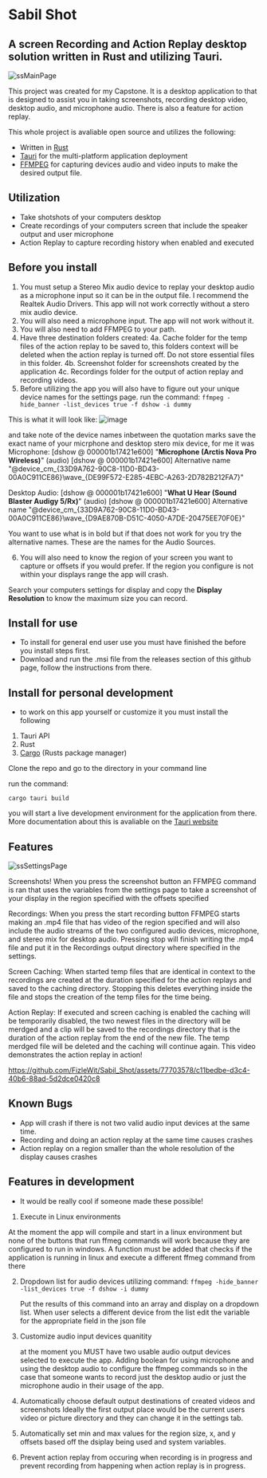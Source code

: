 # Sabil Shot
## A screen Recording and Action Replay desktop solution written in Rust and utilizing Tauri. 
 ![ssMainPage](https://github.com/FizleWit/Sabil_Shot/assets/77703578/71f9c160-e783-4cd2-8a55-dfab7dafdbde)


This project was created for my Capstone. It is a desktop application to that is designed to assist you in taking screenshots, recording desktop video, desktop audio, and microphone audio. There is also a feature for action replay. 

This whole project is avaliable open source and utilizes the following:

* Written in [Rust](https://www.rust-lang.org/)
* [Tauri](https://tauri.app/) for the multi-platform application deployment
* [FFMPEG](https://ffmpeg.org/) for capturing devices audio and video inputs to make the desired output file.
 
## Utilization

* Take shotshots of your computers desktop
* Create recordings of your computers screen that include the speaker output and user microphone
* Action Replay to capture recording history when enabled and executed

## Before you install

1. You must setup a Stereo Mix audio device to replay your desktop audio as a microphone input so it can be in the output file. I recommend the Realtek Audio Drivers. This app will not work correctly without a stero mix audio device. 
2. You will also need a microphone input. The app will not work without it.
3. You will also need to add FFMPEG to your path.
4. Have three destination folders created:
    4a. Cache folder for the temp files of the action replay to be saved to, this folders context will be deleted when the action replay is turned off. Do not store essential files in this folder.
    4b. Screenshot folder for screenshots created by the application
    4c. Recordings folder for the output of  action replay and recording videos.
5. Before utilizing the app you will also have to figure out your unique device names for the settings page.
run the command: 
 `ffmpeg -hide_banner -list_devices true -f dshow -i dummy`
 
 This is what it will look like: 
 ![image](https://github.com/FizleWit/Sabil_Shot/assets/77703578/5203df42-3273-453a-9b88-bc3a678cd716)
 
 
 and take note of the device names inbetween the quotation marks save the exact name of your micrphone and desktop stero mix device, for me it was 
 Microphone: [dshow @ 000001b17421e600] "**Microphone (Arctis Nova Pro Wireless)**" (audio)
[dshow @ 000001b17421e600]   Alternative name "@device_cm_{33D9A762-90C8-11D0-BD43-00A0C911CE86}\wave_{DE99F572-E285-4EBC-A263-2D782B212FA7}"

Desktop Audio: [dshow @ 000001b17421e600] "**What U Hear (Sound Blaster Audigy 5/Rx)**" (audio)
[dshow @ 000001b17421e600]   Alternative name "@device_cm_{33D9A762-90C8-11D0-BD43-00A0C911CE86}\wave_{D9AE870B-D51C-4050-A7DE-20475EE70F0E}"

You want to use what is in bold but if that does not work for you try the alternative names. These are the names for the Audio Sources. 

6. You will also need to know the region of your screen you want to capture or offsets if you would prefer. If the region you configure is not within your displays range the app will crash. 

Search your computers settings for display and copy the **Display Resolution** to know the maximum size you can record.


## Install for use

* To install for general end user use you must have finished the before you install steps first.
* Download and run the .msi file from the releases section of this github page, follow the instructions from there.


## Install for personal development

* to work on this app yourself or customize it you must install the following

1. Tauri API 
2. Rust
3. [Cargo](https://crates.io/) (Rusts package manager)

Clone the repo and go to the directory in your command line

run the command:

`cargo tauri build`

you will start a live development environment for the application from there. More documentation about this is avaliable on the [Tauri website](https://tauri.app/)


## Features

![ssSettingsPage](https://github.com/FizleWit/Sabil_Shot/assets/77703578/994d1d9b-5f71-4649-a49a-7d1c02b52298)

Screenshots! When you press the screenshot button an FFMPEG command is ran that uses the variables from the settings page to take a screenshot of your display in the region specified with the offsets specified

Recordings: When you press the start recording button FFMPEG starts making an .mp4 file that has video of the region specified and will also include the audio streams of the two configured audio devices, microphone, and stereo mix for desktop audio. Pressing stop will finish writing the .mp4 file and put it in the Recordings output directory where specified in the settings.

Screen Caching: When started temp files that are identical in context to the recordings are created at the duration specified for the action replays and saved to the caching directory. Stopping this deletes everything inside the file and stops the creation of the temp files for the time being. 

Action Replay: If executed and screen caching is enabled the caching will be temporarily disabled, the two newest files in the directory will be merdged and a clip will be saved to the recordings directory that is the duration of the action replay from the end of the new file. The temp merdged file will be deleted and the caching will continue again. 
This video demonstrates the action replay in action!

https://github.com/FizleWit/Sabil_Shot/assets/77703578/c11bedbe-d3c4-40b6-88ad-5d2dce0420c8


## Known Bugs

* App will crash if there is not two valid audio input devices at the same time. 
* Recording and doing an action replay at the same time causes crashes
* Action replay on a region smaller than the whole resolution of the display causes crashes


## Features in development

* It would be really cool if someone made these possible!

1. Execute in Linux environments
 
 At the moment the app will compile and start in a linux environment but none of the buttons that run ffmeg commands will work because they are configured to run in windows. A function must be added that checks if the application is running in linux and execute a different ffmeg command from there

 2. Dropdown list for audio devices utilizing command:
 `ffmpeg -hide_banner -list_devices true -f dshow -i dummy`

    Put the results of this command into an array and display on a dropdown list.
    When user selects a different device from the list edit the variable for the appropriate field in the json file

3. Customize audio input devices quanitity

    at the moment you MUST have two usable audio output devices selected to execute the app. Adding boolean for using microphone and using the desktop audio to configure the ffmpeg commands so in the case that someone wants to record just the desktop audio or just the microphone audio in their usage of the app. 

4. Automatically choose default output destinations of created videos and screenshots
    Ideally the first output place would be the current users video or picture directory and they can change it in the settings tab. 

5. Automatically set min and max values for the region size, x, and y offsets based off the dsiplay being used and system variables. 

6. Prevent action replay from occuring when recording is in progress and prevent recording from happening when action replay is in progress. 

